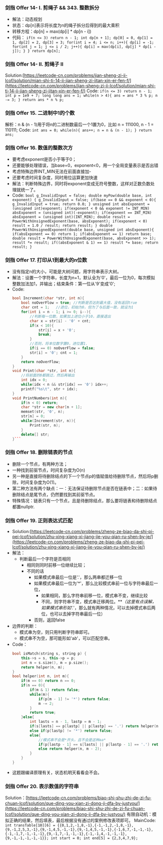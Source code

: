 ### 剑指 Offer 14- I. 剪绳子 && 343. 整数拆分 ###
- 解法：动态规划
- 状态：dp[n]表示将长度为n的绳子拆分后得到的最大乘积
- 转移方程：dp[n] = max(dp[i] * dp[n - i])
- 代码：
	`if(n <= 3) return n - 1;
    int dp[n + 1];
    dp[0] = 0, dp[1] = 1, dp[2] = 2, dp[3] = 3;
    for(int i = 4; i <= n; i++){
        dp[i] = -1;
        for(int j = 1; j <= i / 2; j++){
            dp[i] = max(dp[i], dp[j] * dp[i - j]);
        }
    }
    return dp[n];`
### 剑指 Offer 14- II. 剪绳子 II ###
Solution:[https://leetcode-cn.com/problems/jian-sheng-zi-ii-lcof/solution/mian-shi-ti-14-ii-jian-sheng-zi-iitan-xin-er-fen-f/](https://leetcode-cn.com/problems/jian-sheng-zi-ii-lcof/solution/mian-shi-ti-14-ii-jian-sheng-zi-iitan-xin-er-fen-f/)
Code:
	`if(n <= 3) return n - 1;
    int p = 1e9 + 7;
    long long ans = 1;
    while(n > 4){
        ans = ans * 3 % p;
        n -= 3;
    }
    return ans * n % p;`
### 剑指 Offer 15. 二进制中1的个数 ###
解析：n & (n - 1)用于将n的二进制数最后一个1置为0，比如
n = 111000, n - 1 = 110111;
Code:
	`int ans = 0;
    while(n){
        ans++;
        n = n & (n - 1);
    }
    return ans;`
### 剑指 Offer 16. 数值的整数次方 ###
- 要考虑exponent是否小于等于0；
- 还要能够处理错误，当base=0，exponent<0，用一个全局变量表示是否出错
- 考虑特殊边界INT_MIN无法在前面直接加-
- 还要考虑时间复杂度，同时用位运算更加快速
- 解法：判断特殊边界，同时将exponent变成无符号整数，这样对正数负数处理就统一了。
- Code:
	`bool g_InvalidInput = false;
    double myPow(double base, int exponent) {
        g_InvalidInput = false;
        if(base == 0 && exponent < 0){
            g_InvalidInput = true;
            return 0.0;
        }
        unsigned int absExponent = (unsigned int)exponent;
        if(exponent < 0 && exponent != INT_MIN) absExponent = (unsigned int)(-exponent);
        if(exponent == INT_MIN) absExponent = (unsigned int)(INT_MIN);
        double result = PowerWithUnsignedExponent(base, absExponent);
        if(exponent < 0) result = 1.0 / result;
        return result;
    }
    double PowerWithUnsignedExponent(double base, unsigned int absExponent){
        if(absExponent == 0) return 1;
        if(absExponent == 1) return base;
        double result = PowerWithUnsignedExponent(base, absExponent >> 1);
        result *= result;
        if((absExponent & 1) == 1) result *= base;
        return result;
    }`
### 剑指 Offer 17. 打印从1到最大的n位数 ###
- 没有指定n的大小，可能是大树问题，用字符串表示大树。
- 解法：设置一个字符串，长度为n+1，默认全为'0'，最后一位为0，每次模拟整数加法加1，并输出；结束条件：第一位从'9'变成'0';
- Code:
	```C++
	bool Increment(char *str, int n){
	    bool noOverFlow = true;	//判断是否达到最大值，没有返回true
	    char cnt = 1;   //进位，初始为0，但为了与后面一致，就设为1
	    for(int i = n - 1; i >= 0; i--){
			//判断每一位数，如果加上进位小于10，直接退出
	        char x = str[i] - '0' + cnt;
	        if(x < 10){
	            str[i] = x + '0';
	            break;
	        }
			//否则，将本位数字置0，进位置1.
	        if(i == 0) noOverFlow = false;
	        str[i] = '0'; cnt = 1;
	    }
	    return noOverFlow;
	}
	void Print(char *str, int n){
	    //将前面的0都跳过，然后再输出
	    int idx = 0;
	    while(idx < n && str[idx] == '0') idx++;
	    printf("%s\t", str + idx);
	}
	void PrintNumbers(int n){
	    if(n < 0) return;
	    char *str = new char[n + 1];
	    memset(str, '0', n);
	    str[n] = 0;
	    while(Increment(str, n)){
	        Print(str, n);
	    }
	    delete[] str;
	}```
### 剑指 Offer 18. 删除链表的节点 ###
- 删除一个节点，有两种方法；
- 一种找到前驱节点，时间复杂度为O(n)
- 另一种是直接将待删除结点的下一个节点p的值赋值给待删除节点，然后将p删除，时间复杂度为O(1)。
- 第二种方法有两个缺点：一：无法保证待删除节点是否在链表中；二：如果待删除结点是尾节点，仍然要找到其前驱节点。
- 特殊情况：链表只有一个节点，且是待删除结点，那么要将链表和待删除结点都置nullptr.
### 剑指 Offer 19. 正则表达式匹配 ###
- Solution:[https://leetcode-cn.com/problems/zheng-ze-biao-da-shi-pi-pei-lcof/solution/zhu-xing-xiang-xi-jiang-jie-you-qian-ru-shen-by-je/](https://leetcode-cn.com/problems/zheng-ze-biao-da-shi-pi-pei-lcof/solution/zhu-xing-xiang-xi-jiang-jie-you-qian-ru-shen-by-je/)
- 解法：
	- 判断最后一个字符是否相同
		- 相同则同时前移一位继续比较；
		- 不同的话
			- 如果模式串最后一位是'.'，那么两串都迁移一位
			- 如果模式串最后一位为'*'，那么比较模式串前一位与字符串最后一位，
				- 如果相同，那么字符串前移一位，模式串不变，继续比较
				- 不同，则字符串不变，模式串迁移两位。***（这里有点误解，如果模式串形如'.*'，那么就有两种情况，可以去掉模式串后两位，也可以去掉字符串最后一位）
			- 否则，返回false
- 边界的判断：
	- 模式串为空，则只用判断字符串即可。
	- 模式串不为空，那可能形如'a*b*'，可以匹配空串。
- Code：
	```C++
	bool isMatch(string s, string p) {
        this->s = s, this->p = p;
        int n = s.size(), m = p.size();
        return helper(n, m);
    }
    bool helper(int n, int m){
        if(m == 0) return n == 0;
        if(n == 0){
            if(m & 1) return false;
            while(m){
                if(p[m - 1] != '*') return false;
                m -= 2;
            }
            return true;
        }else{
            int lasts = n - 1, lastp = m - 1;
            if(s[lasts] == p[lastp] || p[lastp] == '.') return helper(n - 1, m - 1);
            else if(p[lastp] != '*') return false;
            else{
                //模式串不会是*开头，且不会是这种aa*
                if(p[lastp - 1] == s[lasts] || p[lastp - 1] == '.') return helper(n - 1, m) || helper(n, m - 2);
                else return helper(n, m - 2);
            } 
        }
    }
	```
- 这题跟编译原理有关，状态机明天看看会不会。
### 剑指 Offer 20. 表示数值的字符串 ###
Solution：[https://leetcode-cn.com/problems/biao-shi-shu-zhi-de-zi-fu-chuan-lcof/solution/que-ding-you-xian-zi-dong-ji-dfa-by-justyou/](https://leetcode-cn.com/problems/biao-shi-shu-zhi-de-zi-fu-chuan-lcof/solution/que-ding-you-xian-zi-dong-ji-dfa-by-justyou/)
有限自动机：模拟正确的结果，然后填表，最后根据没有通过的案例修改表项即可。
MainCode:
	```
	int transTable[10][6] = {{0,1,2,-1,8,-1},{-1,-1,2,-1,8,-1},{9,-1,2,5,3,-1},{9,-1,4,5,-1,-1},{9,-1,4,5,-1,-1},{-1,6,7,-1,-1,-1},{-1,-1,7,-1,-1,-1},{9,-1,7,-1,-1,-1},{-1,-1,4,-1,-1,-1},{9,-1,-1,-1,-1,-1}};
    int start = 0;
    int end[5] = {2,3,4,7,9};
	```
